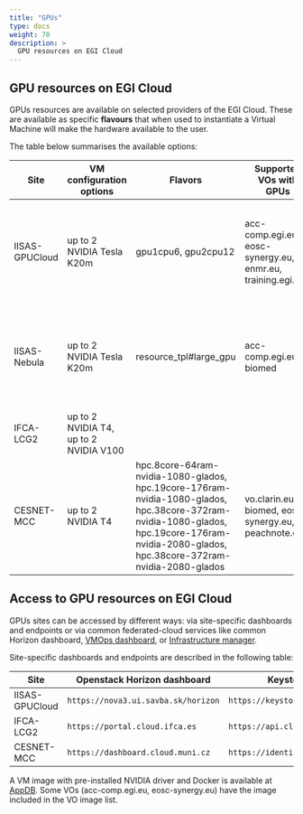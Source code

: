 ```yaml
---
title: "GPUs"
type: docs
weight: 70
description: >
  GPU resources on EGI Cloud
---
```


## GPU resources on EGI Cloud

GPUs resources are available on selected providers of the EGI Cloud. These are
available as specific **flavours** that when used to instantiate a Virtual
Machine will make the hardware available to the user.

The table below summarises the available options:

<!-- markdownlint-disable line-length -->
| Site           | VM configuration options               | Flavors                                                                                                                                                                                    | Supported VOs with GPUs                                    | Access conditions                                                                     |
| -------------- | -------------------------------------- | ------------------------------------------------------------------------------------------------------------------------------------------------------------------------------------------ | ---------------------------------------------------------- | ------------------------------------------------------------------------------------- |
| IISAS-GPUCloud | up to 2 NVIDIA Tesla K20m              | gpu1cpu6, gpu2cpu12                                                                                                                                                                        | acc-comp.egi.eu, eosc-synergy.eu, enmr.eu, training.egi.eu | Sponsored access for limited testing, conditions to be negotiated for long-term usage |
| IISAS-Nebula   | up to 2 NVIDIA Tesla K20m              | resource_tpl#large_gpu                                                                                                                                                                     | acc-comp.egi.eu, biomed                                    | Sponsored access for limited testing, conditions to be negotiated for long-term usage |
| IFCA-LCG2      | up to 2 NVIDIA T4, up to 2 NVIDIA V100 |                                                                                                                                                                                            |                                                            | Pay-per-use                                                                           |
| CESNET-MCC     | up to 2 NVIDIA T4                      | hpc.8core-64ram-nvidia-1080-glados, hpc.19core-176ram-nvidia-1080-glados, hpc.38core-372ram-nvidia-1080-glados, hpc.19core-176ram-nvidia-2080-glados, hpc.38core-372ram-nvidia-2080-glados | vo.clarin.eu, biomed, eosc-synergy.eu, peachnote.com       | Sponsored, conditions to be negotiated                                                |
<!-- markdownlint-enable line-length -->

## Access to GPU resources on EGI Cloud

GPUs sites can be accessed by different ways: via site-specific dashboards and
endpoints or via common federated-cloud services like common Horizon dashboard,
[VMOps dashboard](../vmops), or [Infrastructure manager](../im).

Site-specific dashboards and endpoints are described in the following table:

<!-- markdownlint-disable line-length -->
| Site           | Openstack Horizon dashboard         | Keystone endpoint                     |
| -------------- | ----------------------------------- | ------------------------------------- |
| IISAS-GPUCloud | `https://nova3.ui.savba.sk/horizon` | `https://keystone3.ui.savba.sk:5000/` |
| IFCA-LCG2      | `https://portal.cloud.ifca.es`      | `https://api.cloud.ifca.es:5000/`     |
| CESNET-MCC     | `https://dashboard.cloud.muni.cz`   | `https://identity.cloud.muni.cz/`     |
<!-- markdownlint-enable line-length -->

A VM image with pre-installed NVIDIA driver and Docker is available at
[AppDB](https://appdb.egi.eu/store/vappliance/nvidia.docker.centos.7). Some VOs
(acc-comp.egi.eu, eosc-synergy.eu) have the image included in the VO image list.
